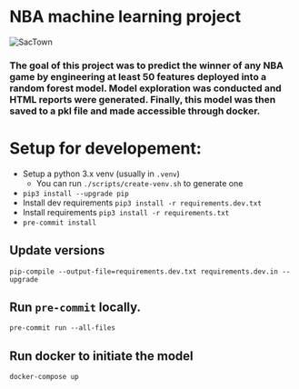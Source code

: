# NBA machine learning project

![SacTown](https://e0.365dm.com/18/12/768x432/deaaron-fox-sacramento-kings_4531686.jpg)

### The goal of this project was to predict the winner of any NBA game by engineering at least 50 features deployed into a random forest model. Model exploration was conducted and HTML reports were generated. Finally, this model was then saved to a pkl file and made accessible through docker.

# Setup for developement:

- Setup a python 3.x venv (usually in `.venv`)
  - You can run `./scripts/create-venv.sh` to generate one
- `pip3 install --upgrade pip`
- Install dev requirements `pip3 install -r requirements.dev.txt`
- Install requirements `pip3 install -r requirements.txt`
- `pre-commit install`

## Update versions

`pip-compile --output-file=requirements.dev.txt requirements.dev.in --upgrade`

## Run `pre-commit` locally.

`pre-commit run --all-files`

## Run docker to initiate the model

`docker-compose up`
